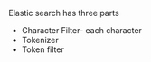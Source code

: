   Elastic search has three parts
  - Character Filter- each character
  - Tokenizer
  - Token filter
